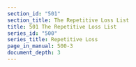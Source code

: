 ```yaml
---
section_id: "501"
section_title: The Repetitive Loss List
title: 501 The Repetitive Loss List
series_id: "500"
series_title: Repetitive Loss
page_in_manual: 500-3
document_depth: 3
---
```

